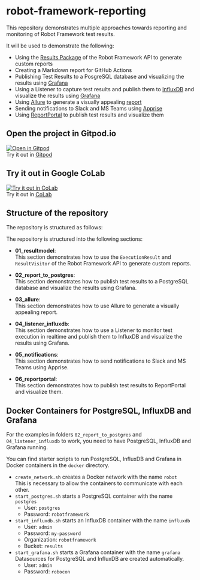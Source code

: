 # robot-framework-reporting

This repository demonstrates multiple approaches towards reporting and monitoring of Robot Framework test results.

It will be used to demonstrate the following:
- Using the [Results Package](https://robot-framework.readthedocs.io/en/master/autodoc/robot.result.html) of the Robot Framework API to generate custom reports
- Creating a Markdown report for GitHub Actions
- Publishing Test Results to a PosgreSQL database and visualizing the results using [Grafana](https://grafana.com/)
- Using a Listener to capture test results and publish them to [InfluxDB](https://www.influxdata.com/) and visualize the results using [Grafana](https://grafana.com/)
- Using [Allure](https://allurereport.org/) to generate a visually appealing [report](https://manykarim.github.io/robot-framework-reporting/9/allure-report/index.html)
- Sending notifications to Slack and MS Teams using [Apprise](https://github.com/caronc/apprise)
- Using [ReportPortal](https://reportportal.io/) to publish test results and visualize them

## Open the project in Gitpod.io
[![Open in Gitpod](https://gitpod.io/button/open-in-gitpod.svg)](https://gitpod.io/#https://github.com/manykarim/robotframework-reporting)  
Try it out in  [Gitpod](https://gitpod.io/#https://github.com/manykarim/robotframework-reporting)

## Try it out in Google CoLab
[![Try it out in CoLab](https://colab.research.google.com/assets/colab-badge.svg)](https://colab.research.google.com/github/manykarim/robot-framework-reporting/blob/main/robot_framework_reporting.ipynb)  
Try it out in [CoLab](https://colab.research.google.com/github/manykarim/robot-framework-reporting/blob/main/robot_framework_reporting.ipynb)

## Structure of the repository

The repository is structured as follows:

The repository is structured into the following sections:

- **01_resultmodel**:   
    This section demonstrates how to use the `ExecutionResult` and `ResultVisitor` of the Robot Framework API to generate custom reports.

- **02_report_to_postgres**:  
    This section demonstrates how to publish test results to a PostgreSQL database and visualize the results using Grafana.

- **03_allure**:  
    This section demonstrates how to use Allure to generate a visually appealing report.

- **04_listener_influxdb**:  
    This section demonstrates how to use a Listener to monitor test execution in realtime and publish them to InfluxDB and visualize the results using Grafana.

- **05_notifications**:  
    This section demonstrates how to send notifications to Slack and MS Teams using Apprise.

- **06_reportportal**:  
    This section demonstrates how to publish test results to ReportPortal and visualize them.

## Docker Containers for PostgreSQL, InfluxDB and Grafana

For the examples in folders `02_report_to_postgres` and `04_listener_influxdb` to work, you need to have PostgreSQL, InfluxDB and Grafana running.

You can find starter scripts to run PostgreSQL, InfluxDB and Grafana in Docker containers in the `docker` directory.

- `create_network.sh` creates a Docker network with the name `robot`  
This is necessary to allow the containers to communicate with each other.
- `start_postgres.sh` starts a PostgreSQL container with the name `postgres`
    - User: `postgres`
    - Password: `robotframework`
- `start_influxdb.sh` starts an InfluxDB container with the name `influxdb`
    - User: `admin`
    - Password: `my-password`
    - Organization: `robotframework`
    - Bucket: `results`
- `start_grafana.sh` starts a Grafana container with the name `grafana`  
Datasources for PostgreSQL and InfluxDB are created automatically.
    - User: `admin`
    - Password: `robocon`  
